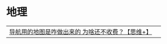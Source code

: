 # 地理

|                                                                          |   |
| ------------------------------------------------------------------------ | - |
| [导航用的地图是咋做出来的 为啥还不收费？【思维+】](https://www.bilibili.com/video/av203303130/) |   |
